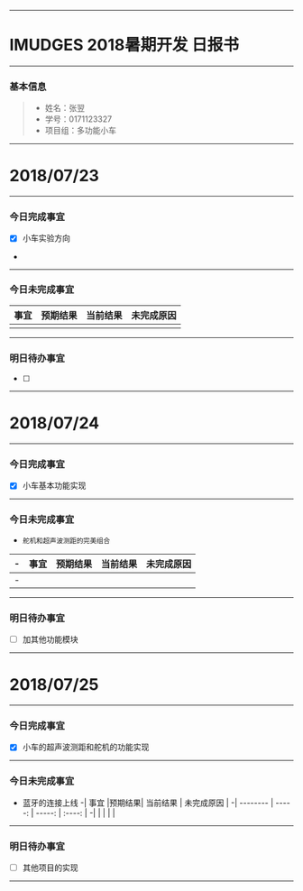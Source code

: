 -------
# IMUDGES 2018暑期开发 日报书
--------


### 基本信息
> * 姓名：张翌
> * 学号：0171123327
> * 项目组：多功能小车

--------


# 2018/07/23

-------

### 今日完成事宜
- [x]  小车实验方向
-
------
### 今日未完成事宜
  

| 事宜     |预期结果| 当前结果  | 未完成原因   | 
| --------   | -----:  | -----:  | :----:  |
|    |   |   |   |


-------
### 明日待办事宜
- [ ] 

--------



# 2018/07/24

--------

### 今日完成事宜
- [x]  小车基本功能实现

------
### 今日未完成事宜
-     舵机和超声波测距的完美组合

-| 事宜     |预期结果| 当前结果  | 未完成原因   | 
-| --------   | -----:  | -----:  | :----:  |
-|    |   |   |   |


-------
### 明日待办事宜
- [ ] 加其他功能模块

--------
# 2018/07/25

--------

### 今日完成事宜
- [x]  小车的超声波测距和舵机的功能实现

------
### 今日未完成事宜
-    蓝牙的连接上线
-| 事宜     |预期结果| 当前结果  | 未完成原因   | 
-| --------   | -----:  | -----:  | :----:  |
-|    |   |   |   |


-------
### 明日待办事宜
- [ ] 其他项目的实现

--------

